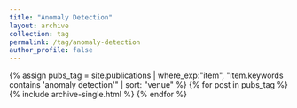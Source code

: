 ```yaml
---
title: "Anomaly Detection"
layout: archive
collection: tag
permalink: /tag/anomaly-detection
author_profile: false
---
```


{% assign pubs_tag = site.publications | where_exp:"item", "item.keywords contains 'anomaly detection'" | sort: "venue" %}
{% for post in pubs_tag %}
  {% include archive-single.html %}
{% endfor %}